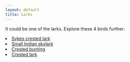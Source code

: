 ```yaml
---
layout: default
title: Larks
---
```


It could be one of the <highlight>larks</highlight>. Explore these 4 birds further:

<dl class="dl-horizontal">
	<li><a href="../birds/sykes-crested-lark.html">Sykes crested lark</a></li>
	<li><a href="../birds/small-indian-skylark.html">Small Indian skylark</a></li>
	<li><a href="../birds/crested-bunting.html">Crested bunting</a></li>
	<li><a href="../birds/crested-lark.html">Crested lark</a></li>
</dl>